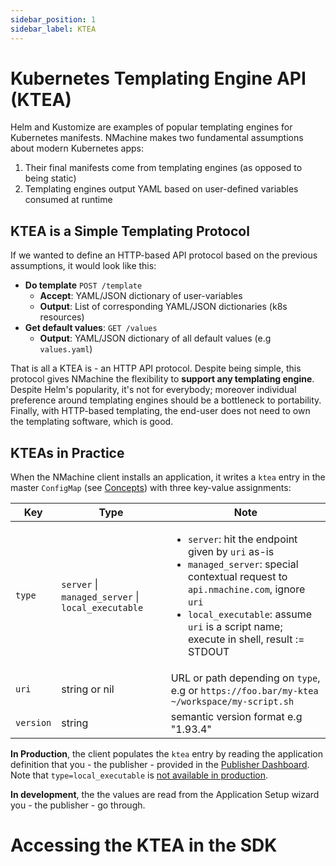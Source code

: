 ```yaml
---
sidebar_position: 1
sidebar_label: KTEA
---
```


# Kubernetes Templating Engine API (KTEA)

Helm and Kustomize are examples of popular templating engines for Kubernetes manifests. 
NMachine makes two fundamental assumptions about modern Kubernetes apps:

1. Their final manifests come from templating engines (as opposed to being static)
2. Templating engines output YAML based on user-defined variables consumed at runtime


## KTEA is a Simple Templating Protocol

If we wanted to define an HTTP-based API protocol based on the previous assumptions,
it would look like this:

- **Do template** `POST /template`
    - **Accept**: YAML/JSON dictionary of user-variables
    - **Output**: List of corresponding YAML/JSON dictionaries (k8s resources)
- **Get default values**: `GET /values`
    - **Output**: YAML/JSON dictionary of all default values (e.g `values.yaml`)

That is all a KTEA is - an HTTP API protocol. Despite being simple, this protocol
gives NMachine the flexibility to **support any templating engine**. Despite
Helm's popularity, it's not for everybody; moreover individual preference around
templating engines should be a bottleneck to portability. Finally, with HTTP-based
templating, the end-user does not need to own the templating software, which is good.

## KTEAs in Practice

When the NMachine client installs an application, it writes a `ktea` entry in the 
master `ConfigMap` (see [Concepts](/concepts/master-configmap.md)) with three key-value assignments:

| Key       | Type                                               | Note                                                                                                                                                                                                                                                         |
|-----------|----------------------------------------------------|--------------------------------------------------------------------------------------------------------------------------------------------------------------------------------------------------------------------------------------------------------------|
| `type`    | `server` \| `managed_server` \| `local_executable` | <ul> <li>`server`: hit the endpoint given by `uri` as-is</li> <li>`managed_server`: special contextual request to `api.nmachine.com`, ignore `uri`</li> <li>`local_executable`: assume `uri` is a script name; execute in shell, result := STDOUT</li> </ul> |
| `uri`     | string or nil                                      | URL or path depending on `type`, e.g or `https://foo.bar/my-ktea`  `~/workspace/my-script.sh`                                                                                                                                                               |
| `version` | string                                             | semantic version format e.g "1.93.4"                                                                                                                                                                                                                         |

**In Production**, the client populates the `ktea` entry by reading the application definition
that you - the publisher - provided in the [Publisher Dashboard](https://www.publish.nmachine.io). 
Note that `type=local_executable` is <u>not available in production</u>.

**In development**, the the values are read from the Application Setup wizard 
you - the publisher - go through.


# Accessing the KTEA in the SDK